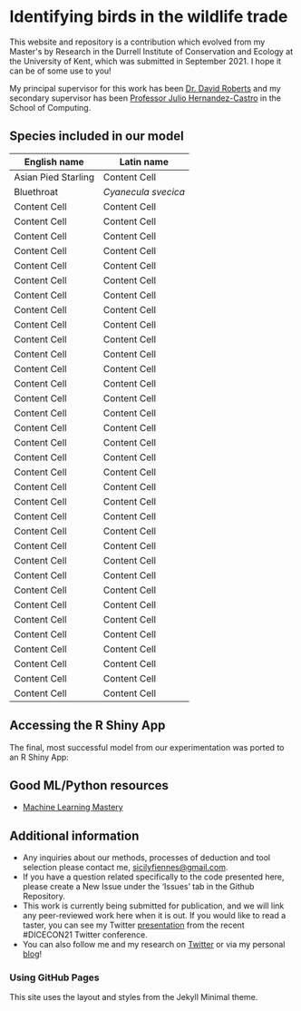 # Identifying birds in the wildlife trade 
This website and repository is a contribution which evolved from my Master's by Research in the Durrell Institute of Conservation and Ecology at the University of Kent, which was submitted in September 2021. I hope it can be of some use to you! 

My principal supervisor for this work has been [Dr. David Roberts](https://www.kent.ac.uk/anthropology-conservation/people/555/roberts-david) and my secondary supervisor has been [Professor Julio Hernandez-Castro](https://www.kent.ac.uk/computing/people/3110/hernandez-castro-julio) in the School of Computing. 

## Species included in our model

| English name         | Latin name    |
| -------------        | ------------- |
| Asian Pied Starling  | Content Cell  |
| Bluethroat        | *Cyanecula svecica*  |
| Content Cell         | Content Cell  |
| Content Cell         | Content Cell  |
| Content Cell  | Content Cell  |
| Content Cell  | Content Cell  |
| Content Cell  | Content Cell  |
| Content Cell  | Content Cell  |
| Content Cell  | Content Cell  |
| Content Cell  | Content Cell  |
| Content Cell  | Content Cell  |
| Content Cell  | Content Cell  |
| Content Cell  | Content Cell  |
| Content Cell  | Content Cell  |
| Content Cell  | Content Cell  |
| Content Cell  | Content Cell  |
| Content Cell  | Content Cell  |
| Content Cell  | Content Cell  |
| Content Cell  | Content Cell  |
| Content Cell  | Content Cell  |
| Content Cell  | Content Cell  |
| Content Cell  | Content Cell  |
| Content Cell  | Content Cell  |
| Content Cell  | Content Cell  |
| Content Cell  | Content Cell  |
| Content Cell  | Content Cell  |
| Content Cell  | Content Cell  |
| Content Cell  | Content Cell  |
| Content Cell  | Content Cell  |
| Content Cell  | Content Cell  |
| Content Cell  | Content Cell  |
| Content Cell  | Content Cell  |
| Content Cell  | Content Cell  |
| Content Cell  | Content Cell  |
| Content Cell  | Content Cell  |
| Content Cell  | Content Cell  |

 
## Accessing the R Shiny App
The final, most successful model from our experimentation was ported to an R Shiny App:

## Good ML/Python resources
* [Machine Learning Mastery](https://machinelearningmastery.com/)

## Additional information
* Any inquiries about our methods, processes of deduction and tool selection please contact me, [sicilyfiennes@gmail.com](mailto:sicilyfiennes@gmail.com). 
* If you have a question related specifically to the code presented here, please create a New Issue under the ‘Issues’ tab in the Github Repository. 
* This work is currently being submitted for publication, and we will link any peer-reviewed work here when it is out. If you would like to read a taster, you can see my Twitter [presentation](https://twitter.com/sicilyfiennes/status/1420686034489151491) from the recent #DICECON21 Twitter conference.
* You can also follow me and my research on [Twitter](https://twitter.com/sicilyfiennes) or via my personal [blog](https://conservationsensationblog.wordpress.com/)!

### Using GitHub Pages

This site uses the layout and styles from the Jekyll Minimal theme.
